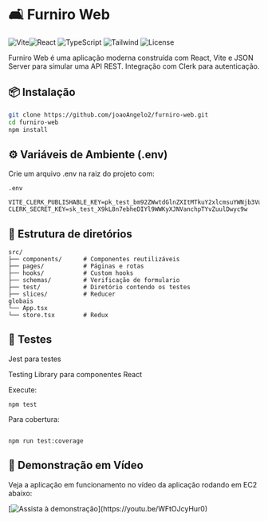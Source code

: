 # 🛋️ Furniro Web

![Vite](https://img.shields.io/badge/Vite-6.3.5-blueviolet?logo=vite)![React](https://img.shields.io/badge/React-19.1.0-61DAFB?logo=react)
![TypeScript](https://img.shields.io/badge/TypeScript-5.8-blue?logo=typescript)
![Tailwind](https://img.shields.io/badge/TailwindCSS-3.4-teal?logo=tailwindcss)
![License](https://img.shields.io/badge/license-Private-red)

Furniro Web é uma aplicação moderna construída com React, Vite e JSON Server para simular uma API REST. Integração com Clerk para autenticação.



## 📦 Instalação

```bash
git clone https://github.com/joaoAngelo2/furniro-web.git
cd furniro-web
npm install
```


## ⚙️ Variáveis de Ambiente (.env)
Crie um arquivo .env na raiz do projeto com:
```
.env

VITE_CLERK_PUBLISHABLE_KEY=pk_test_bm92ZWwtdGlnZXItMTkuY2xlcmsuYWNjb3VudHMuZGV2JA
CLERK_SECRET_KEY=sk_test_X9kL8n7ebheDIYl9WWKyXJNVanchpTYvZuulDwyc9w

```

## 📁 Estrutura  de diretórios
```
src/
├── components/      # Componentes reutilizáveis
├── pages/           # Páginas e rotas
├── hooks/           # Custom hooks            
├── schemas/         # Verificação de formulario
├── test/            # Diretório contendo os testes
├── slices/          # Reducer 
globais
└── App.tsx
└── store.tsx        # Redux
```



## 🧪 Testes
Jest para testes

Testing Library para componentes React


Execute:

```
npm test
```

Para cobertura:
```

npm run test:coverage

```

## 🎥 Demonstração em Vídeo

Veja a aplicação em funcionamento no vídeo da aplicação rodando em EC2 abaixo:

[![Assista à demonstração]([https://i9.ytimg.com/vi_webp/WFtOJcyHur0/mq2.webp?sqp=CJDfuMMG&rs=AOn4CLAq834QWgTbHEtDVQxX_7qVqwqS3Q](https://i9.ytimg.com/vi_webp/WFtOJcyHur0/mq2.webp?sqp=CNyQvMMG&rs=AOn4CLCM4xpTLwh4LgBgdZVcLYgUiap1Aw))](https://youtu.be/WFtOJcyHur0)
